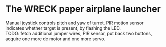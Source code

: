 # The WRECK paper airplane launcher  
Manual joystick controls pitch and yaw of turret. PIR motion sensor indicates whether target is present, by flashing the LED.  
TODO: fetch additional jumper wires, PIR sensor, put back two buttons, acquire one more dc motor and one more servo.

